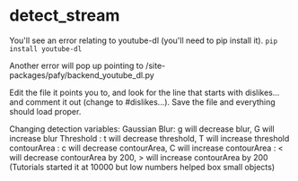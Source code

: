 # detect_stream
You'll see an error relating to youtube-dl (you'll need to pip install it).
`pip install youtube-dl`

Another error will pop up pointing to <something>/site-packages/pafy/backend_youtube_dl.py 

Edit the file it points you to, and look for the line that starts with dislikes... and comment it out (change to #dislikes...). Save the file and everything should load proper.

Changing detection variables:
Gaussian Blur: g will decrease blur, G will increase blur
Threshold    : t will decrease threshold, T will increase threshold
contourArea  : c will decrease contourArea, C will increase contourArea
             : < will decrease contourArea by 200, > will increase contourArea by 200 (Tutorials started it at 10000 but low numbers helped box small objects)
